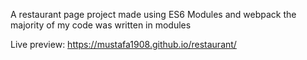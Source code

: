 A restaurant page project made using ES6 Modules and webpack the majority of my code was written in modules

Live preview: https://mustafa1908.github.io/restaurant/
